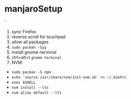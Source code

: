 # manjaroSetup
`

1. sync Firefox
2. reverse scroll for touchpad
3. allow all packages
4. `sudo pacman -Syy`
5. install gnome-terminal
6. ctrl+alt+t `gnome-terminal`
7. NVM:
  * `sudo pacman -S npm`
  * `echo 'source /usr/share/nvm/init-nvm.sh' >> ~/.bashrc`
  * `exec $SHELL`
  * `nvm install --lts`
  * `nvm alias default --lts`
